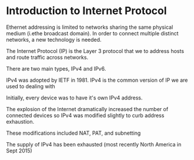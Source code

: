 # Introduction to Internet Protocol

Ethernet addressing is limited to networks sharing the same physical medium \(i.ethe broadcast domain\). In order to connect multiple distinct networks, a new technology is needed.

The Internet Protocol \(IP\) is the Layer 3 protocol that we to address hosts and route traffic across networks.

There are two main types, IPv4 and IPv6.

IPv4 was adopted by IETF in 1981. IPv4 is the common version of IP we are used to dealing with



Initially, every device was to have it's own IPv4 address.



The explosion of the Internet dramatically increased the number of connected devices so IPv4 was modified slightly to curb address exhaustion.



These modifications included NAT, PAT, and subnetting



The supply of IPv4 has been exhausted \(most recently North America in Sept 2015\)

